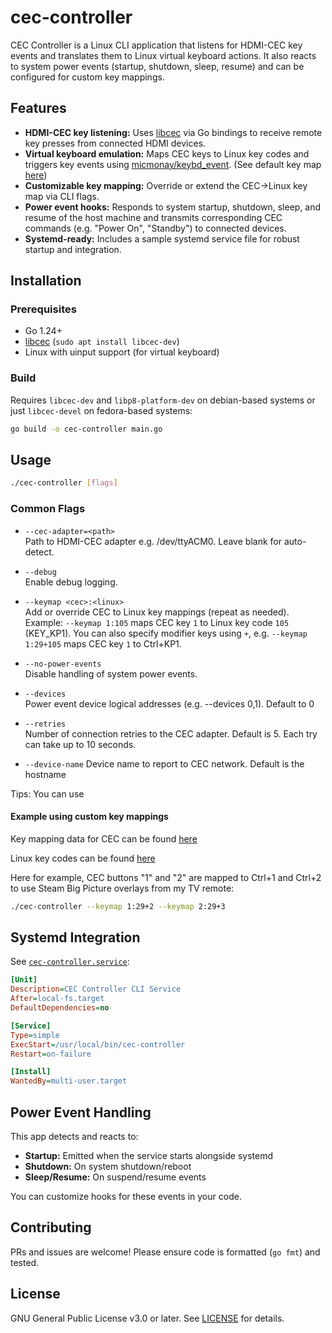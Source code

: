 # cec-controller

CEC Controller is a Linux CLI application that listens for HDMI-CEC key events and translates them to Linux virtual
keyboard actions. It also reacts to system power events (startup, shutdown, sleep, resume) and can be configured for
custom key mappings.

## Features

- **HDMI-CEC key listening:** Uses [libcec](https://libcec.pulse-eight.com/) via Go bindings to receive remote key
  presses from connected HDMI devices.
- **Virtual keyboard emulation:** Maps CEC keys to Linux key codes and triggers key events
  using [micmonay/keybd_event](https://github.com/micmonay/keybd_event). (See default key map [here](keymap.go))
- **Customizable key mapping:** Override or extend the CEC→Linux key map via CLI flags.
- **Power event hooks:** Responds to system startup, shutdown, sleep, and resume of the host machine and transmits
  corresponding CEC commands (e.g. "Power On", "Standby") to connected devices.
- **Systemd-ready:** Includes a sample systemd service file for robust startup and integration.

## Installation

### Prerequisites

- Go 1.24+
- [libcec](https://libcec.pulse-eight.com/) (`sudo apt install libcec-dev`)
- Linux with uinput support (for virtual keyboard)

### Build

Requires `libcec-dev` and `libp8-platform-dev` on debian-based systems or just `libcec-devel` on fedora-based systems:

```sh
go build -o cec-controller main.go
```

## Usage

```sh
./cec-controller [flags]
```

### Common Flags

- `--cec-adapter=<path>`  
  Path to HDMI-CEC adapter e.g. /dev/ttyACM0. Leave blank for auto-detect.

- `--debug`  
  Enable debug logging.

- `--keymap <cec>:<linux>`  
  Add or override CEC to Linux key mappings (repeat as needed). Example: `--keymap 1:105` maps CEC key `1` to Linux key
  code `105` (KEY_KP1). You can also specify modifier keys using `+`, e.g. `--keymap 1:29+105` maps CEC key `1` to Ctrl+KP1.

- `--no-power-events`  
  Disable handling of system power events.

- `--devices`  
  Power event device logical addresses (e.g. --devices 0,1). Default to 0

- `--retries`  
  Number of connection retries to the CEC adapter. Default is 5. Each try can take up to 10 seconds.

- `--device-name`
  Device name to report to CEC network. Default is the hostname


Tips: You can use 

#### Example using custom key mappings

Key mapping data for CEC can be found [here](https://github.com/claes/cec/blob/6db0712de894ea0c026b023b02181fee00babd39/cec.go#L147)

Linux key codes can be found [here](https://sites.uclouvain.be/SystInfo/usr/include/linux/input.h.html)

Here for example, CEC buttons "1" and "2" are mapped to Ctrl+1 and Ctrl+2 to use Steam Big Picture overlays from my TV remote:

```sh
./cec-controller --keymap 1:29+2 --keymap 2:29+3
```

## Systemd Integration

See [`cec-controller.service`](cec-controller.service):

```ini
[Unit]
Description=CEC Controller CLI Service
After=local-fs.target
DefaultDependencies=no

[Service]
Type=simple
ExecStart=/usr/local/bin/cec-controller
Restart=on-failure

[Install]
WantedBy=multi-user.target
```

## Power Event Handling

This app detects and reacts to:

- **Startup:** Emitted when the service starts alongside systemd
- **Shutdown:** On system shutdown/reboot
- **Sleep/Resume:** On suspend/resume events

You can customize hooks for these events in your code.

## Contributing

PRs and issues are welcome! Please ensure code is formatted (`go fmt`) and tested.

## License

GNU General Public License v3.0 or later. See [LICENSE](LICENSE) for details.